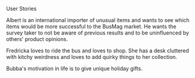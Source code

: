 User Stories

Albert is an international importer of unusual items and wants to see which items would be more successful to the BusMag market. He wants the survey taker to not be aware of previous results and to be uninfluenced by others' product opinions.

Fredricka loves to ride the bus and loves to shop. She has a desk cluttered with kitchy weirdness and loves to add quirky things to her collection. 

Bubba's motivation in life is to give unique holiday gifts. 